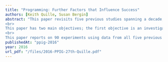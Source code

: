 ```yaml
---
title: "Programming: Further Factors that Influence Success"
authors: [Keith Quille, Susan Bergin]
abstract: "This paper revisits five previous studies spanning a decade, which were used in the development and validation of a computational model named PreSS (Predict Student Success) to predict student success in an introductory programming module with 80% accuracy. PreSS was initially developed over three studies from 2004 – 2006, recording data from 240 students across multiple institutions incorporating three studies. These studies examined 25 factors and six machine learning algorithms, resulting in a model that used only three factors and the naïve Bayes machine learning algorithm (coupled with multiple other statistical techniques) called PreSS. The authors completed two subsequent independent studies over the academic years 2013- 2015 that were used to investigate if the PreSS model was still valid on a modern data set while also collecting new data (factors) that were not considered during the initial development of PreSS. These two studies successfully validated PreSS, even with a decade separating the student profiles and landscapes.
<br>
This paper has two main objectives; the first objective is an investigation on factors gathered during the initial development of PreSS that were not used in the final model. This is important as several factors were found to be significant at the time but were excluded as their associated sample size was small and the goal was to develop the most generalizable model possible. PreSS is arguably a universal model for two reasons. 1) PreSS is independent of the programming language used. PreSS has been so far been exposed to 6 different programming languages that include: Java, C#, Processing, Python, Visual Basic and C++ and still maintained the same high level of accuracy. 2) PreSS is also independent of any specifics of the cohort sampled such as gender bias, institution bias, age bias etc. The second objective of this paper is an examination of additional data collected in two recent independent studies, to determine if incorporating some or all of these new factors could improve the accuracy of PreSS.
<br>
This paper reports on 90 experiments using data from all five previous studies, examining 126 possible factors. The work successfully identified 16 factors that when used in combination with the original PreSS factors either produced significant increases in prediction accuracy or exhibited noteworthy findings. Some of the 16 factors produced substantial gains in accuracy (in some cases in excess of 8%) or when integrated into the PreSS model, revealed interesting substitutions of factors."
publishedAt: "ppig-2016"
year: 2016
url_pdf: "/files/2016-PPIG-27th-Quille.pdf"
---
```

